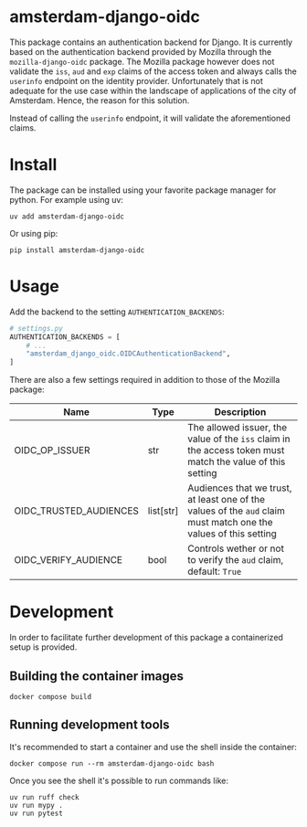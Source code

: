 # amsterdam-django-oidc
This package contains an authentication backend for Django.
It is currently based on the authentication backend provided by Mozilla through the `mozilla-django-oidc` package.
The Mozilla package however does not validate the `iss`, `aud` and `exp` claims of the access token and always calls
the `userinfo` endpoint on the identity provider. Unfortunately that is not adequate for the use case within the 
landscape of applications of the city of Amsterdam. Hence, the reason for this solution.

Instead of calling the `userinfo` endpoint, it will validate the aforementioned claims.

# Install
The package can be installed using your favorite package manager for python.
For example using uv:
```shell
uv add amsterdam-django-oidc
```

Or using pip:
```shell
pip install amsterdam-django-oidc
```

# Usage
Add the backend to the setting `AUTHENTICATION_BACKENDS`:
```python
# settings.py
AUTHENTICATION_BACKENDS = [
    # ...
    "amsterdam_django_oidc.OIDCAuthenticationBackend",
]
```

There are also a few settings required in addition to those of the Mozilla package:

| Name                   | Type      | Description                                                                                                     |
|------------------------|-----------|-----------------------------------------------------------------------------------------------------------------|
| OIDC_OP_ISSUER         | str       | The allowed issuer, the value of the `iss` claim in the access token must match the value of this setting       |
| OIDC_TRUSTED_AUDIENCES | list[str] | Audiences that we trust, at least one of the values of the `aud` claim must match one the values of this setting |
| OIDC_VERIFY_AUDIENCE   | bool      | Controls wether or not to verify the `aud` claim, default: `True`                                               |

# Development
In order to facilitate further development of this package a containerized setup is provided. 

## Building the container images
```shell
docker compose build
```

## Running development tools
It's recommended to start a container and use the shell inside the container:
```shell
docker compose run --rm amsterdam-django-oidc bash
```
Once you see the shell it's possible to run commands like: 
```shell
uv run ruff check
uv run mypy .
uv run pytest
```
